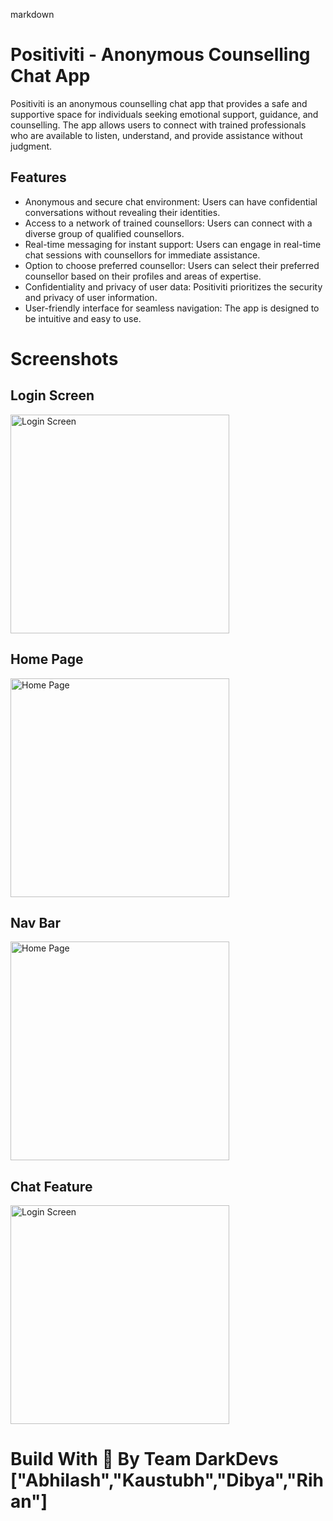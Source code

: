 markdown

# Positiviti - Anonymous Counselling Chat App

Positiviti is an anonymous counselling chat app that provides a safe and supportive space for individuals seeking emotional support, guidance, and counselling. The app allows users to connect with trained professionals who are available to listen, understand, and provide assistance without judgment.

## Features

- Anonymous and secure chat environment: Users can have confidential conversations without revealing their identities.
- Access to a network of trained counsellors: Users can connect with a diverse group of qualified counsellors.
- Real-time messaging for instant support: Users can engage in real-time chat sessions with counsellors for immediate assistance.
- Option to choose preferred counsellor: Users can select their preferred counsellor based on their profiles and areas of expertise.
- Confidentiality and privacy of user data: Positiviti prioritizes the security and privacy of user information.
- User-friendly interface for seamless navigation: The app is designed to be intuitive and easy to use.

# Screenshots

## Login Screen 

<img src="https://github.com/BlckDragonXabhi/positiVITi1.2/assets/132396257/42e095b3-830f-413f-bc75-d3471ce9d70d" alt="Login Screen" width="350px">

## Home Page

<img src="https://github.com/BlckDragonXabhi/positiVITi1.2/assets/132396257/9a14ce5c-9d03-4023-8d90-38b4ed34079a" alt="Home Page" width="350px">


## Nav Bar

<img src="https://github.com/BlckDragonXabhi/positiVITi1.2/assets/132396257/308f2f03-3335-49ff-84c6-32a56b5c0ee1" alt="Home Page" width="350px">

## Chat Feature

<img src="https://github.com/BlckDragonXabhi/positiVITi1.2/assets/132396257/301b33b4-4294-464c-a86d-8a8fa63efea1" alt="Login Screen" width="350px">


# Build With 🧡 By Team DarkDevs ["Abhilash","Kaustubh","Dibya","Rihan"]








